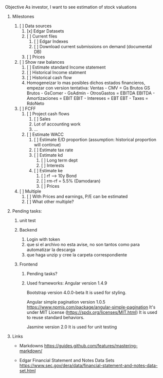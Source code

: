 Objective
	As investor, I want to see estimation of stock valuations

	
	
1. Milestones	
	1. [ ] Data sources
		1. [x] Edgar Datasets
		2. [ ] Current files
			1. [ ] Edgar Indexes
			2. [ ] Download current submissions on demand (documental DB)
		3. [ ] Prices
	2. [ ] Show raw balances
		1. [ ] Estimate standard Income statement
		2. [ ] Historical Income statment
		3. [ ] Historical cash flow
		4. Homogeneizar lo mas posibles dichos estados financieros, empezar con version tentativa:
			Ventas - CMV = Gs Brutos
			GS Brutos - GsComer - GsAdmin - OtrosGastos = EBITDA
			EBITDA - Amortizaciones = EBIT
			EBIT - Intereses = EBT
			EBT - Taxes = RdoNeto
	3. [ ] FCFF
		1. [ ] Project cash flows
			1. [ ] Sales
			2. Lot of accounting work
			3. ...
		2. [ ] Estimate WACC
			1. [ ] Estimate E/D proportion (assumption: historical proportion will continue)
			2. [ ] Estimate tax rate
			3. [ ] Estimate kd
				1. [ ] Long term dept
				2. [ ] Interests
			4. [ ] Estimate ke
				1. [ ] rf --> 10y Bond
				2. [ ] rm-rf = 5.5% (Damodaran)
				3. [ ] Prices
	4. [ ] Multiple
		1. [ ] With Prices and earnings, P/E can be estimated
		2. [ ] What other multiple?

2. Pending tasks:
	1. unit test
	2. Backend
		1. Login with token
		2. que si el archivo no esta avise, no son tantos como para automatizar la descarga
		3. que haga unzip y cree la carpeta correspondiente
		
	3. Frontend
		1. Pending tasks?

		2. Used frameworks:
			Angular 
				version 1.4.9

			Bootstrap 
				version 4.0.0-beta
				It is used for styling.

			Angular simple pagination
				version 1.0.5
				https://www.npmjs.com/package/angular-simple-pagination
				It's under MIT License (https://spdx.org/licenses/MIT.html)
				It is used to reuse standard behaviors.

			Jasmine 
				version 2.0
				It is used for unit testing
			
3. Links
	* Markdowns
	https://guides.github.com/features/mastering-markdown/
	
	* Edgar Financial Statement and Notes Data Sets
	https://www.sec.gov/dera/data/financial-statement-and-notes-data-set.html
	
